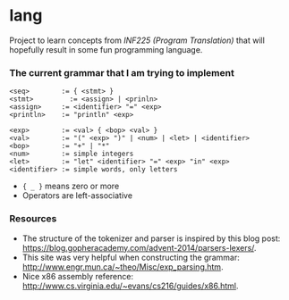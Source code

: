 # lang
Project to learn concepts from *INF225 (Program Translation)* that will hopefully result in some fun programming language.

### The current grammar that I am trying to implement
```
<seq>        := { <stmt> }
<stmt>         := <assign> | <prinln>
<assign>     := <identifier> "=" <exp>
<println>    := "println" <exp>

<exp>        := <val> { <bop> <val> }
<val>        := "(" <exp> ")" | <num> | <let> | <identifier>
<bop>        := "+" | "*"
<num>        := simple integers
<let>        := "let" <identifier> "=" <exp> "in" <exp>
<identifier> := simple words, only letters
```

- `{ _ }` means zero or more
- Operators are left-associative

### Resources
- The structure of the tokenizer and parser is inspired by this blog post: https://blog.gopheracademy.com/advent-2014/parsers-lexers/.
- This site was very helpful when constructing the grammar: http://www.engr.mun.ca/~theo/Misc/exp_parsing.htm.
- Nice x86 assembly reference: http://www.cs.virginia.edu/~evans/cs216/guides/x86.html.
